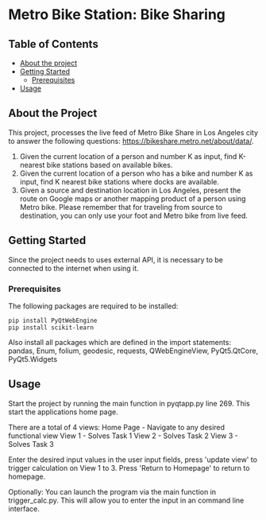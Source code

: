 # Metro Bike Station: Bike Sharing
## Table of Contents
    
  - [About the project](#contributing)
  - [Getting Started](#getting-started)
    - [Prerequisites](#prerequisites)
  - [Usage](#usage)

## About the Project

This project, processes the live feed of Metro Bike Share in Los Angeles city to answer the
following questions: https://bikeshare.metro.net/about/data/.
1. Given the current location of a person and number K as input, find K-nearest bike stations based on
available bikes.
2. Given the current location of a person who has a bike and number K as input, find K nearest bike
stations where docks are available.
3. Given a source and destination location in Los Angeles, present the route on Google maps or another
mapping product of a person using Metro bike. Please remember that for traveling from source to
destination, you can only use your foot and Metro bike from live feed.
## Getting Started

Since the project needs to uses external API, it is necessary
to be connected to the internet when using it.
### Prerequisites

The following packages are required to be installed:
```
pip install PyQtWebEngine
pip install scikit-learn
```
Also install all packages which are defined in the import statements:
pandas, Enum, folium, geodesic, requests, QWebEngineView, PyQt5.QtCore, PyQt5.Widgets

## Usage

Start the project by running the main function in pyqtapp.py line 269.
This start the applications home page.

There are a total of 4 views:
Home Page - Navigate to any desired functional view
View 1 - Solves Task 1
View 2 - Solves Task 2
View 3 - Solves Task 3

Enter the desired input values in the user input fields,
press 'update view' to trigger calculation on View 1 to 3.
Press 'Return to Homepage' to return to homepage.

Optionally: You can launch the program via the main function in
trigger_calc.py. This will allow you to enter the input in 
an command line interface.
